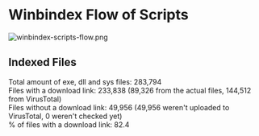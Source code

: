 # Winbindex Flow of Scripts

![winbindex-scripts-flow.png](winbindex-scripts-flow.png)

## Indexed Files

<!--FileStats-->
Total amount of exe, dll and sys files: 283,794  
Files with a download link: 233,838 (89,326 from the actual files, 144,512 from VirusTotal)  
Files without a download link: 49,956 (49,956 weren't uploaded to VirusTotal, 0 weren't checked yet)  
% of files with a download link: 82.4  
<!--/FileStats-->
